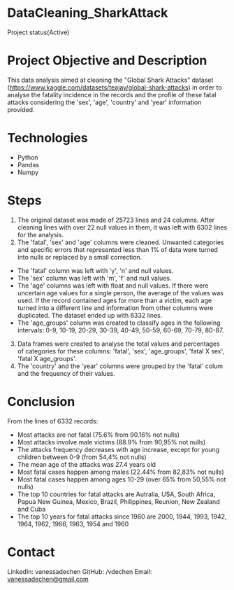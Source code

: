 # DataCleaning_SharkAttack
  Project status(Active)
  
# Project Objective and Description
  This data analysis aimed at cleaning the "Global Shark Attacks" dataset (https://www.kaggle.com/datasets/teajay/global-shark-attacks) in order to analyse the fatality incidence in the records and the profile of these fatal attacks considering the 'sex', 'age', 'country' and 'year' information provided. 
  
# Technologies 
  - Python
  - Pandas
  - Numpy

# Steps
  1. The original dataset was made of 25723 lines and 24 columns. After cleaning lines with over 22 null values in them, it was left with 6302 lines for the analysis.
  2. The 'fatal', 'sex' and 'age' columns were cleaned. Unwanted categories and specific errors that represented less than 1% of data were turned into nulls or replaced by a small correction.
  - The 'fatal' column was left with 'y', 'n' and null values.  
  - The 'sex' column was left with 'm', 'f' and null values. 
  - The 'age' columns was left with float and null values. If there were uncertain age values for a single person, the average of the values was used. If the record contained ages for more than a victim, each age turned into a different line and information from other columns were duplicated. The dataset ended up with 6332 lines.
  - The 'age_groups' column was created to classify ages in the following intervals: 0-9, 10-19, 20-29, 30-39, 40-49, 50-59, 60-69, 70-79, 80-87.
  3. Data frames were created to analyse the total values and percentages of categories for these columns: 'fatal', 'sex', 'age_groups', 'fatal X sex', 'fatal X age_groups'.
  4. The 'country' and the 'year' columns were grouped by the 'fatal' colum and the frequency of their values.   

# Conclusion
  From the lines of 6332 records: 
   - Most attacks are not fatal (75.6% from 90.16% not nulls)
   - Most attacks involve male victims (88.9% from 90,95% not nulls)
   - The attacks frequency decreases with age increase, except for young children between 0-9 (from 54,4% not nulls)
   - The mean age of the attacks was 27.4 years old 
   - Most fatal cases happen among males (22.44% from 82,83% not nulls)
   - Most fatal cases happen among ages 10-29 (over 65% from 50,55% not nulls)
   - The top 10 countries for fatal attacks are Autralia, USA, South Africa, Papua New Guinea, Mexico, Brazil, Philippines, Reunion, New Zealand and Cuba
   - The top 10 years for fatal attacks since 1960 are 2000, 1944, 1993, 1942, 1964, 1962, 1966, 1963, 1954 and 1960
   
# Contact
  LinkedIn: vanessadechen
  GitHub: /vdechen
  Email: vanessadechen@gmail.com
